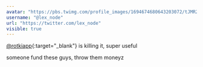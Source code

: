 ```yaml
---
avatar: "https://pbs.twimg.com/profile_images/1694674680643203072/tJMR2xxO_400x400.jpg"
username: "@lex_node"
url: "https://twitter.com/lex_node"
visible: true
---
```


[@rotkiapp](https://twitter.com/rotkiapp){:target="_blank"} is killing it, super useful

someone fund these guys, throw them moneyz
